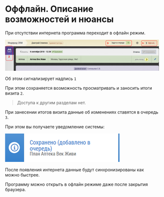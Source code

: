 # Оффлайн. Описание возможностей и нюансы

При отсутствии интернета программа переходит в офлайн режим.

![](../images/common-offline.png)

Об этом сигнализирует надпись `1`

При этом сохраняется возможность просматривать и заносить итоги визита `2`.

> Доступа к другим разделам нет.

При занесении итогов визита данные об изменениях ставятся в очередь `3`.

При этом вы получаете уведомление системы:

![](../images/notify-offline-add.png)

После появления интернета данные будут синхронизированы как можно быстрее.

Программу можно открыть в офлайн режиме даже после закрытия браузера.
